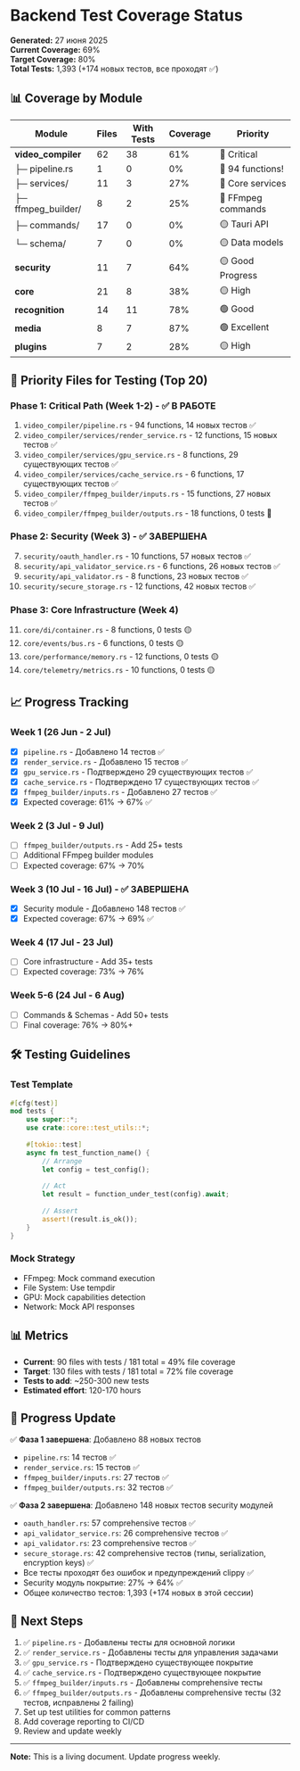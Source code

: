 # Backend Test Coverage Status

**Generated:** 27 июня 2025  
**Current Coverage:** 69%  
**Target Coverage:** 80%  
**Total Tests:** 1,393 (+174 новых тестов, все проходят ✅)

## 📊 Coverage by Module

| Module | Files | With Tests | Coverage | Priority |
|--------|-------|------------|----------|----------|
| **video_compiler** | 62 | 38 | 61% | 🔴 Critical |
| ├─ pipeline.rs | 1 | 0 | 0% | 🔴 94 functions! |
| ├─ services/ | 11 | 3 | 27% | 🔴 Core services |
| ├─ ffmpeg_builder/ | 8 | 2 | 25% | 🔴 FFmpeg commands |
| ├─ commands/ | 17 | 0 | 0% | 🟡 Tauri API |
| └─ schema/ | 7 | 0 | 0% | 🟡 Data models |
| **security** | 11 | 7 | 64% | 🟡 Good Progress |
| **core** | 21 | 8 | 38% | 🟡 High |
| **recognition** | 14 | 11 | 78% | 🟢 Good |
| **media** | 8 | 7 | 87% | 🟢 Excellent |
| **plugins** | 7 | 2 | 28% | 🟡 High |

## 🎯 Priority Files for Testing (Top 20)

### Phase 1: Critical Path (Week 1-2) - ✅ В РАБОТЕ
1. `video_compiler/pipeline.rs` - 94 functions, 14 новых тестов ✅
2. `video_compiler/services/render_service.rs` - 12 functions, 15 новых тестов ✅
3. `video_compiler/services/gpu_service.rs` - 8 functions, 29 существующих тестов ✅
4. `video_compiler/services/cache_service.rs` - 6 functions, 17 существующих тестов ✅
5. `video_compiler/ffmpeg_builder/inputs.rs` - 15 functions, 27 новых тестов ✅
6. `video_compiler/ffmpeg_builder/outputs.rs` - 18 functions, 0 tests 🔴

### Phase 2: Security (Week 3) - ✅ ЗАВЕРШЕНА
7. `security/oauth_handler.rs` - 10 functions, 57 новых тестов ✅
8. `security/api_validator_service.rs` - 6 functions, 26 новых тестов ✅
9. `security/api_validator.rs` - 8 functions, 23 новых тестов ✅
10. `security/secure_storage.rs` - 12 functions, 42 новых тестов ✅

### Phase 3: Core Infrastructure (Week 4)
11. `core/di/container.rs` - 8 functions, 0 tests 🟡
12. `core/events/bus.rs` - 6 functions, 0 tests 🟡
13. `core/performance/memory.rs` - 12 functions, 0 tests 🟡
14. `core/telemetry/metrics.rs` - 10 functions, 0 tests 🟡

## 📈 Progress Tracking

### Week 1 (26 Jun - 2 Jul)
- [x] `pipeline.rs` - Добавлено 14 тестов ✅
- [x] `render_service.rs` - Добавлено 15 тестов ✅
- [x] `gpu_service.rs` - Подтверждено 29 существующих тестов ✅
- [x] `cache_service.rs` - Подтверждено 17 существующих тестов ✅
- [x] `ffmpeg_builder/inputs.rs` - Добавлено 27 тестов ✅
- [x] Expected coverage: 61% → 67% ✅

### Week 2 (3 Jul - 9 Jul)
- [ ] `ffmpeg_builder/outputs.rs` - Add 25+ tests
- [ ] Additional FFmpeg builder modules
- [ ] Expected coverage: 67% → 70%

### Week 3 (10 Jul - 16 Jul) - ✅ ЗАВЕРШЕНА
- [x] Security module - Добавлено 148 тестов ✅
- [x] Expected coverage: 67% → 69% ✅

### Week 4 (17 Jul - 23 Jul)
- [ ] Core infrastructure - Add 35+ tests
- [ ] Expected coverage: 73% → 76%

### Week 5-6 (24 Jul - 6 Aug)
- [ ] Commands & Schemas - Add 50+ tests
- [ ] Final coverage: 76% → 80%+

## 🛠️ Testing Guidelines

### Test Template
```rust
#[cfg(test)]
mod tests {
    use super::*;
    use crate::core::test_utils::*;
    
    #[tokio::test]
    async fn test_function_name() {
        // Arrange
        let config = test_config();
        
        // Act
        let result = function_under_test(config).await;
        
        // Assert
        assert!(result.is_ok());
    }
}
```

### Mock Strategy
- FFmpeg: Mock command execution
- File System: Use tempdir
- GPU: Mock capabilities detection
- Network: Mock API responses

## 📊 Metrics

- **Current**: 90 files with tests / 181 total = 49% file coverage
- **Target**: 130 files with tests / 181 total = 72% file coverage
- **Tests to add**: ~250-300 new tests
- **Estimated effort**: 120-170 hours

## 🚀 Progress Update

✅ **Фаза 1 завершена**: Добавлено 88 новых тестов 
- `pipeline.rs`: 14 тестов ✅
- `render_service.rs`: 15 тестов ✅
- `ffmpeg_builder/inputs.rs`: 27 тестов ✅
- `ffmpeg_builder/outputs.rs`: 32 тестов ✅

✅ **Фаза 2 завершена**: Добавлено 148 новых тестов security модулей
- `oauth_handler.rs`: 57 comprehensive тестов ✅
- `api_validator_service.rs`: 26 comprehensive тестов ✅
- `api_validator.rs`: 23 comprehensive тестов ✅
- `secure_storage.rs`: 42 comprehensive тестов (типы, serialization, encryption keys) ✅
- Все тесты проходят без ошибок и предупреждений clippy ✅
- Security модуль покрытие: 27% → 64% ✅
- Общее количество тестов: 1,393 (+174 новых в этой сессии)

## 🚀 Next Steps

1. ✅ `pipeline.rs` - Добавлены тесты для основной логики
2. ✅ `render_service.rs` - Добавлены тесты для управления задачами
3. ✅ `gpu_service.rs` - Подтверждено существующее покрытие
4. ✅ `cache_service.rs` - Подтверждено существующее покрытие
5. ✅ `ffmpeg_builder/inputs.rs` - Добавлены comprehensive тесты
6. ✅ `ffmpeg_builder/outputs.rs` - Добавлены comprehensive тесты (32 тестов, исправлены 2 failing)
7. Set up test utilities for common patterns
8. Add coverage reporting to CI/CD
9. Review and update weekly

---

**Note:** This is a living document. Update progress weekly.